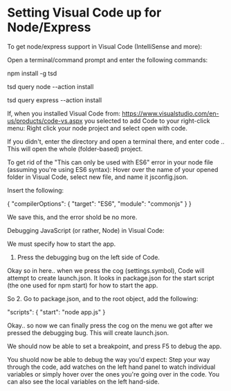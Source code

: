 # Setting Visual Code up for Node/Express

To get node/express support in Visual Code (IntelliSense and more): 

Open a terminal/command prompt and enter the following commands: 

npm install -g tsd 

tsd query node --action install

tsd query express --action install 

If, when you installed Visual Code from: https://www.visualstudio.com/en-us/products/code-vs.aspx you selected to add Code to your right-click menu: Right click your node project and select open with code. 

If you didn't, enter the directory and open a terminal there, and enter code .. This will open the whole (folder-based) project. 

To get rid of the "This can only be used with ES6" error in your node file (assuming you're using ES6 syntax): Hover over the name of your opened folder in Visual Code, select new file, and name it jsconfig.json.

Insert the following: 

{
    "compilerOptions": {
        "target": "ES6",
        "module": "commonjs"
    }
}

We save this, and the error shold be no more. 

Debugging JavaScript (or rather, Node) in Visual Code: 

We must specify how to start the app. 

1. Press the debugging bug on the left side of Code. 

Okay so in here.. when we press the cog (settings.symbol), Code will attempt to create launch.json. It looks in package.json for the start script (the one used for npm start) for how to start the app.

So 2. Go to package.json, and to the root object, add the following: 

"scripts": {
    "start": "node app.js"
}

Okay.. so now we can finally press the cog on the menu we got after we pressed the debugging bug. This will create launch.json.

We should now be able to set a breakpoint, and press F5 to debug the app.

You shuold now be able to debug the way you'd expect: Step your way through the code, add watches on the left hand panel to watch individual variables or simply hover over the ones you're going over in the code.
You can also see the local variables on the left hand-side. 
